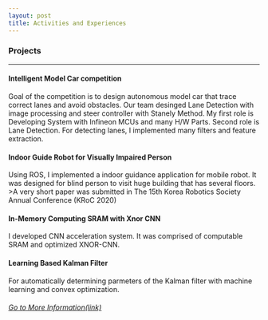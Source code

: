 ```yaml
---
layout: post
title: Activities and Experiences
---
```


### Projects
<hr width="100%" color="black" size="1">

#### Intelligent Model Car competition
  <p class="smallText">Goal of the competition is to design autonomous model car that trace correct lanes and avoid obstacles.
  Our team desinged Lane Detection with image processing and steer controller with Stanely Method.
  My first role is Developing System with Infineon MCUs and many H/W Parts. Second role is Lane Detection.
  For detecting lanes, I implemented many filters and feature extraction.</p>
  
  
#### Indoor Guide Robot for Visually Impaired Person
  <p class="smallText">Using ROS, I implemented a indoor guidance application for mobile robot. 
  It was designed for blind person to visit huge building that has several floors. 
  >A very short paper was submitted in The 15th Korea Robotics Society Annual Conference (KRoC 2020) </p>

#### In-Memory Computing SRAM with Xnor CNN
  <p class="smallText">I developed CNN acceleration system. It was comprised of computable SRAM and optimized XNOR-CNN.</p>

#### Learning Based Kalman Filter
  <p class="smallText"> For automatically determining parmeters of the Kalman filter with machine learning and convex optimization. </p>

###### [Go to More Information(link)](https://gs-yoon.github.io/project/)

<!--### Robot Club
  <p class="smallText">Howdy! This is an example blog post that shows several types of HTML content supported in this theme.</p>--> 
